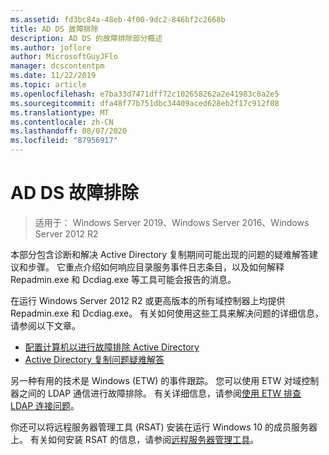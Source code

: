 ```yaml
---
ms.assetid: fd3bc84a-48eb-4f00-9dc2-846bf2c2668b
title: AD DS 故障排除
description: AD DS 的故障排除部分概述
ms.author: joflore
author: MicrosoftGuyJFlo
manager: dcscontentpm
ms.date: 11/22/2019
ms.topic: article
ms.openlocfilehash: e7ba33d7471dff72c102658262a2e41983c0a2e5
ms.sourcegitcommit: dfa48f77b751dbc34409aced628eb2f17c912f08
ms.translationtype: MT
ms.contentlocale: zh-CN
ms.lasthandoff: 08/07/2020
ms.locfileid: "87956917"
---
```

# <a name="ad-ds-troubleshooting"></a>AD DS 故障排除

>适用于： Windows Server 2019、Windows Server 2016、Windows Server 2012 R2

本部分包含诊断和解决 Active Directory 复制期间可能出现的问题的疑难解答建议和步骤。 它重点介绍如何响应目录服务事件日志条目，以及如何解释 Repadmin.exe 和 Dcdiag.exe 等工具可能会报告的消息。

在运行 Windows Server 2012 R2 或更高版本的所有域控制器上均提供 Repadmin.exe 和 Dcdiag.exe。 有关如何使用这些工具来解决问题的详细信息，请参阅以下文章。

- [配置计算机以进行故障排除 Active Directory](../manage/troubleshoot/Configuring-a-Computer-for-Troubleshooting.md)
- [Active Directory 复制问题疑难解答](../manage/troubleshoot/Troubleshooting-Active-Directory-Replication-Problems.md)

另一种有用的技术是 Windows (ETW) 的事件跟踪。 您可以使用 ETW 对域控制器之间的 LDAP 通信进行故障排除。 有关详细信息，请参阅[使用 ETW 排查 LDAP 连接问题](../manage/troubleshoot/troubleshoot-ldap-using-etw.md)。

你还可以将远程服务器管理工具 (RSAT) 安装在运行 Windows 10 的成员服务器上。 有关如何安装 RSAT 的信息，请参阅[远程服务器管理工具](../../../remote/remote-server-administration-tools.md)。
